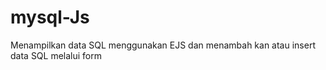 # mysql-Js
Menampilkan data SQL menggunakan EJS
dan menambah kan atau insert data SQL melalui form 
